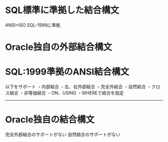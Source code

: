 # SQL標準に準拠した結合構文
ANSI+ISO SQL-1999に準拠
# Oracle独自の外部結合構文







# SQL:1999準拠のANSI結合構文

以下をサポート
・内部結合
・左、右外部結合
・完全外結合
・自然結合
・クロス結合
・非等価結合
・ON、USING
・WHEREで結合を指定

---
# Oracle独自の結合構文

完全外部結合のサポートがない
自然結合のサポートがない